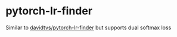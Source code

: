 # pytorch-lr-finder

Similar to <a href="https://github.com/davidtvs/pytorch-lr-finder">davidtvs/pytorch-lr-finder</a> but supports dual softmax loss
